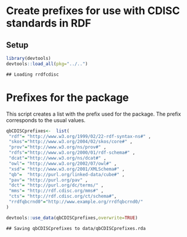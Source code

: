 Create prefixes for use with CDISC standards in RDF
===================================================

Setup
-----

``` r
library(devtools)
devtools::load_all(pkg="../..")
```

    ## Loading rrdfcdisc

Prefixes for the package
========================

This script creates a list with the prefix used for the package. The prefix corresponds to the usual values.

``` r
qbCDISCprefixes<-  list(
 "rdf"= "http://www.w3.org/1999/02/22-rdf-syntax-ns#" ,
 "skos"="http://www.w3.org/2004/02/skos/core#" ,
 "prov"="http://www.w3.org/ns/prov#" ,
 "rdfs"="http://www.w3.org/2000/01/rdf-schema#" ,
 "dcat"="http://www.w3.org/ns/dcat#" ,
 "owl"= "http://www.w3.org/2002/07/owl#" ,
 "xsd"= "http://www.w3.org/2001/XMLSchema#" ,
 "qb"=  "http://purl.org/linked-data/cube#" ,
 "pav"= "http://purl.org/pav" ,
 "dct"= "http://purl.org/dc/terms/" ,
 "mms"= "http://rdf.cdisc.org/mms#" ,
 "cts"= "http://rdf.cdisc.org/ct/schema#",
 "rrdfqbcrnd0"="http://www.example.org/rrdfqbcrnd0/"
) 
```

``` r
devtools::use_data(qbCDISCprefixes,overwrite=TRUE)
```

    ## Saving qbCDISCprefixes to data/qbCDISCprefixes.rda
